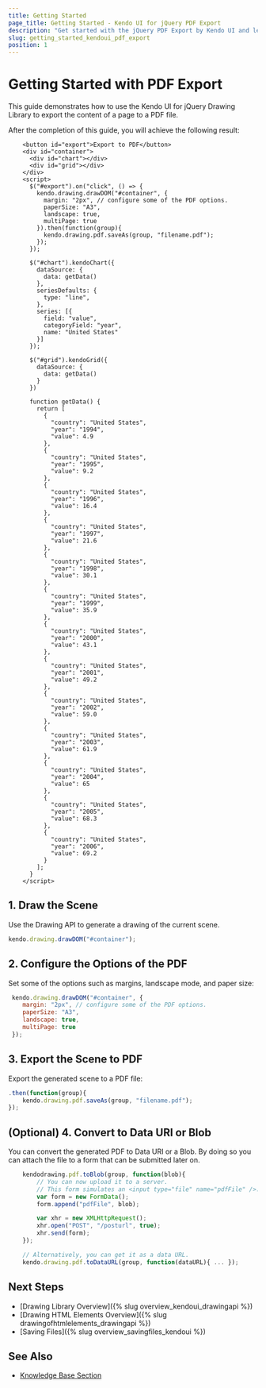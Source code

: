 ```yaml
---
title: Getting Started
page_title: Getting Started - Kendo UI for jQuery PDF Export
description: "Get started with the jQuery PDF Export by Kendo UI and learn how to export the content of a page to PDF."
slug: getting_started_kendoui_pdf_export
position: 1
---
```


# Getting Started with PDF Export

This guide demonstrates how to use the Kendo UI for jQuery Drawing Library to export the content of a page to a PDF file.

After the completion of this guide, you will achieve the following result:

```dojo
    <button id="export">Export to PDF</button>
    <div id="container">
      <div id="chart"></div>
      <div id="grid"></div>
    </div>
    <script>
      $("#export").on("click", () => {
        kendo.drawing.drawDOM("#container", {
          margin: "2px", // configure some of the PDF options.
          paperSize: "A3",
          landscape: true,
          multiPage: true
        }).then(function(group){
          kendo.drawing.pdf.saveAs(group, "filename.pdf");
        });
      });

      $("#chart").kendoChart({
        dataSource: {
          data: getData()
        },
        seriesDefaults: {
          type: "line",
        },
        series: [{
          field: "value",
          categoryField: "year",
          name: "United States"
        }]
      });

      $("#grid").kendoGrid({
        dataSource: {
          data: getData()
        }
      })

      function getData() {
        return [
          {
            "country": "United States",
            "year": "1994",
            "value": 4.9
          },
          {
            "country": "United States",
            "year": "1995",
            "value": 9.2
          },
          {
            "country": "United States",
            "year": "1996",
            "value": 16.4
          },
          {
            "country": "United States",
            "year": "1997",
            "value": 21.6
          },
          {
            "country": "United States",
            "year": "1998",
            "value": 30.1
          },
          {
            "country": "United States",
            "year": "1999",
            "value": 35.9
          },
          {
            "country": "United States",
            "year": "2000",
            "value": 43.1
          },
          {
            "country": "United States",
            "year": "2001",
            "value": 49.2
          },
          {
            "country": "United States",
            "year": "2002",
            "value": 59.0
          },
          {
            "country": "United States",
            "year": "2003",
            "value": 61.9
          },
          {
            "country": "United States",
            "year": "2004",
            "value": 65
          },
          {
            "country": "United States",
            "year": "2005",
            "value": 68.3
          },
          {
            "country": "United States",
            "year": "2006",
            "value": 69.2
          }
        ];
      }
    </script>
```

## 1. Draw the Scene

Use the Drawing API to generate a drawing of the current scene.

```javascript
kendo.drawing.drawDOM("#container");
```

## 2. Configure the Options of the PDF

Set some of the options such as margins, landscape mode, and paper size:

```javascript
 kendo.drawing.drawDOM("#container", {
    margin: "2px", // configure some of the PDF options.
    paperSize: "A3",
    landscape: true,
    multiPage: true
 });
```

## 3. Export the Scene to PDF

Export the generated scene to a PDF file:

```javascript
.then(function(group){
    kendo.drawing.pdf.saveAs(group, "filename.pdf");
});
```

## (Optional) 4. Convert to Data URI or Blob

You can convert the generated PDF to Data URI or a Blob. By doing so you can attach the file to a form that can be submitted later on.

```javascript
    kendodrawing.pdf.toBlob(group, function(blob){
        // You can now upload it to a server.
        // This form simulates an <input type="file" name="pdfFile" />.
        var form = new FormData();
        form.append("pdfFile", blob);

        var xhr = new XMLHttpRequest();
        xhr.open("POST", "/posturl", true);
        xhr.send(form);
    });

    // Alternatively, you can get it as a data URL.
    kendo.drawing.pdf.toDataURL(group, function(dataURL){ ... });
```

## Next Steps

* [Drawing Library Overview]({% slug overview_kendoui_drawingapi %})
* [Drawing HTML Elements Overview]({% slug drawingofhtmlelements_drawingapi %})
* [Saving Files]({% slug overview_savingfiles_kendoui %})

## See Also 

* [Knowledge Base Section](/knowledge-base)

<script>
  window.onload = function() {
    document.getElementsByClassName("btn-run")[0].click();
  }
</script>